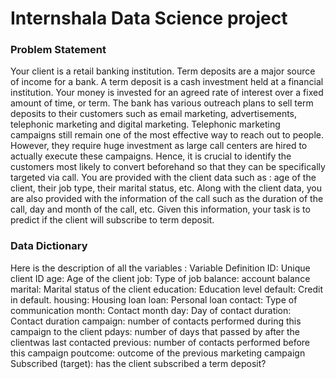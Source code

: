 # Internshala Data Science project

### Problem Statement
Your client is a retail banking institution. Term deposits are a major source
of income for a bank.
A term deposit is a cash investment held at a financial institution. Your
money is invested for an agreed rate of interest over a fixed amount of
time, or term.
The bank has various outreach plans to sell term deposits to their
customers such as email marketing, advertisements, telephonic marketing
and digital marketing.
Telephonic marketing campaigns still remain one of the most effective way
to reach out to people. However, they require huge investment as large call
centers are hired to actually execute these campaigns. Hence, it is crucial
to identify the customers most likely to convert beforehand so that they can
be specifically targeted via call.
You are provided with the client data such as : age of the client, their job
type, their marital status, etc. Along with the client data, you are also
provided with the information of the call such as the duration of the call, day
and month of the call, etc. Given this information, your task is to predict if
the client will subscribe to term deposit.

### Data Dictionary
Here is the description of all the variables :
Variable Definition
ID: Unique client ID
age: Age of the client
job: Type of job
balance: account balance
marital: Marital status of the client
education: Education level
default: Credit in default.
housing: Housing loan
loan: Personal loan
contact: Type of communication
month: Contact month
day: Day of contact
duration: Contact duration
campaign: number of contacts performed during this campaign to the client
pdays: number of days that passed by after the clientwas last contacted
previous: number of contacts performed before this campaign
poutcome: outcome of the previous marketing campaign
Subscribed (target): has the client subscribed a term deposit?
